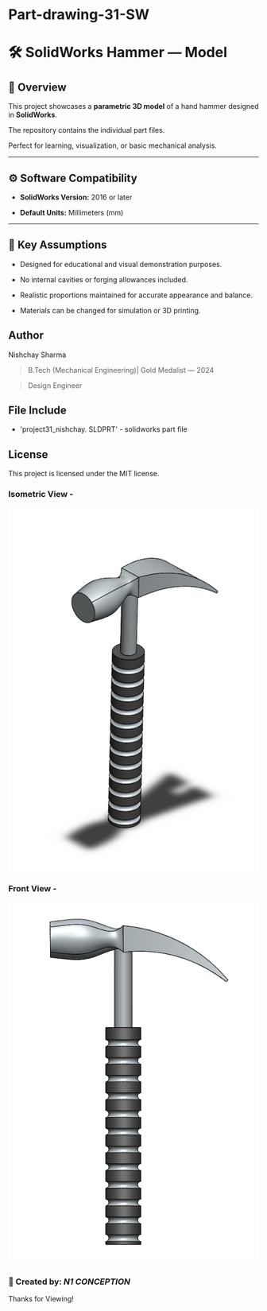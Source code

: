 # Part-drawing-31-SW



# 🛠️ SolidWorks Hammer — Model

## 📘 Overview

This project showcases a **parametric 3D model** of a hand hammer designed in **SolidWorks**. 
 
The repository contains the individual part files.

Perfect for learning, visualization, or basic mechanical analysis.

---

## ⚙️ Software Compatibility

- **SolidWorks Version:** 2016 or later 
 
- **Default Units:** Millimeters (mm)  

---


## 🧠 Key Assumptions

- Designed for educational and visual demonstration purposes. 
 
- No internal cavities or forging allowances included.  

- Realistic proportions maintained for accurate appearance and balance.
  
- Materials can be changed for simulation or 3D printing.  





## Author

Nishchay Sharma

>B.Tech (Mechanical Engineering)| Gold Medalist — 2024

>Design Engineer



## File Include
- 'project31_nishchay.  SLDPRT' -
solidworks part file

## License
This project is licensed under the MIT license.


### Isometric View -
![Isometric View](31.png)

### Front View -
![Front View](31b.png)


### 📌 Created by: *N1 CONCEPTION*

Thanks for Viewing!